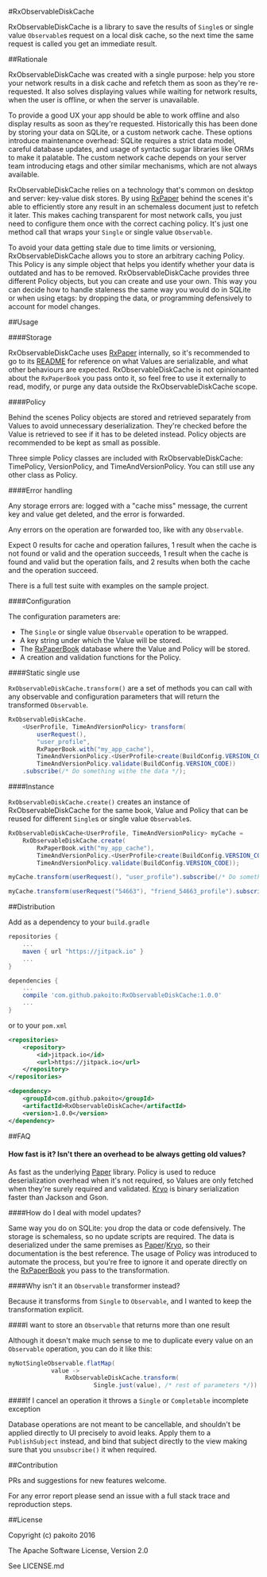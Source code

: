 #RxObservableDiskCache

RxObservableDiskCache is a library to save the results of `Single`s or single value `Observable`s request on a local disk cache, so the next time the same request is called you get an immediate result.

##Rationale

RxObservableDiskCache was created with a single purpose: help you store your network results in a disk cache and refetch them as soon as they're re-requested. It also solves displaying values while waiting for network results, when the user is offline, or when the server is unavailable.

To provide a good UX your app should be able to work offline and also display results as soon as they're requested. Historically this has been done by storing your data on SQLite, or a custom network cache. These options introduce maintenance overhead: SQLite requires a strict data model, careful database updates, and usage of syntactic sugar libraries like ORMs to make it palatable. The custom network cache depends on your server team introducing etags and other similar mechanisms, which are not always available.

RxObservableDiskCache relies on a technology that's common on desktop and server: key-value disk stores. By using [RxPaper](https://github.com/pakoito/RxPaper) behind the scenes it's able to efficiently store any result in an schemaless document just to refetch it later. This makes caching transparent for most network calls, you just need to configure them once with the correct caching policy. It's just one method call that wraps your `Single` or single value `Observable`.

To avoid your data getting stale due to time limits or versioning, RxObservableDiskCache allows you to store an arbitrary caching Policy. This Policy is any simple object that helps you identify whether your data is outdated and has to be removed. RxObservableDiskCache provides three different Policy objects, but you can create and use your own. This way you can decide how to handle staleness the same way you would do in SQLite or when using etags: by dropping the data, or programming defensively to account for model changes.

##Usage

####Storage

RxObservableDiskCache uses [RxPaper](https://github.com/pakoito/RxPaper) internally, so it's recommended to go to its [README](https://github.com/pakoito/RxPaper/blob/master/README.md) for reference on what Values are serializable, and what other behaviours are expected. RxObservableDiskCache is not opinionanted about the `RxPaperBook` you pass onto it, so feel free to use it externally to read, modify, or purge any data outside the RxObservableDiskCache scope.

####Policy

Behind the scenes Policy objects are stored and retrieved separately from Values to avoid unnecessary deserialization. They're checked before the Value is retrieved to see if it has to be deleted instead. Policy objects are recommended to be kept as small as possible.

Three simple Policy classes are included with RxObservableDiskCache: TimePolicy, VersionPolicy, and TimeAndVersionPolicy. You can still use any other class as Policy.

####Error handling

Any storage errors are: logged with a "cache miss" message, the current key and value get deleted, and the error is forwarded.

Any errors on the operation are forwarded too, like with any `Observable`.

Expect 0 results for cache and operation failures, 1 result when the cache is not found or valid and the operation succeeds, 1 result when the cache is found and valid but the operation fails, and 2 results when both the cache and the operation succeed.

There is a full test suite with examples on the sample project.

####Configuration

The configuration parameters are:

* The `Single` or single value `Observable` operation to be wrapped.
* A key string under which the Value will be stored.
* The [RxPaperBook](https://github.com/pakoito/RxPaper/blob/master/README.md#working-on-a-book) database where the Value and Policy will be stored.
* A creation and validation functions for the Policy.

####Static single use

`RxObservableDiskCache.transform()` are a set of methods you can call with any observable and configuration parameters that will return the transformed `Observable`.

```java
RxObservableDiskCache.
    <UserProfile, TimeAndVersionPolicy> transform(
        userRequest(),
        "user_profile",
        RxPaperBook.with("my_app_cache"),
        TimeAndVersionPolicy.<UserProfile>create(BuildConfig.VERSION_CODE),
        TimeAndVersionPolicy.validate(BuildConfig.VERSION_CODE))
    .subscribe(/* Do something withe the data */);
```
####Instance

`RxObservableDiskCache.create()` creates an instance of RxObservableDiskCache for the same book, Value and Policy that can be reused for different `Single`s or  single value `Observable`s.

```java
RxObservableDiskCache<UserProfile, TimeAndVersionPolicy> myCache =
    RxObservableDiskCache.create(
        RxPaperBook.with("my_app_cache"),
        TimeAndVersionPolicy.<UserProfile>create(BuildConfig.VERSION_CODE),
        TimeAndVersionPolicy.validate(BuildConfig.VERSION_CODE));

myCache.transform(userRequest(), "user_profile").subscribe(/* Do something withe the data */);

myCache.transform(userRequest("54663"), "friend_54663_profile").subscribe(/* Do something withe the data */);
```

##Distribution

Add as a dependency to your `build.gradle`
```groovy
repositories {
    ...
    maven { url "https://jitpack.io" }
    ...
}

dependencies {
    ...
    compile 'com.github.pakoito:RxObservableDiskCache:1.0.0'
    ...
}
```
or to your `pom.xml`
```xml
<repositories>
    <repository>
        <id>jitpack.io</id>
        <url>https://jitpack.io</url>
    </repository>
</repositories>

<dependency>
    <groupId>com.github.pakoito</groupId>
    <artifactId>RxObservableDiskCache</artifactId>
    <version>1.0.0</version>
</dependency>
```

##FAQ

#### How fast is it? Isn't there an overhead to be always getting old values?

As fast as the underlying [Paper](https://github.com/pilgr/Paper) library. Policy is used to reduce deserialization overhead when it's not required, so Values are only fetched when they're surely required and validated. [Kryo](https://github.com/EsotericSoftware/kryo) is binary serialization faster than Jackson and Gson.

####How do I deal with model updates?

Same way you do on SQLite: you drop the data or code defensively. The storage is schemaless, so no update scripts are required. The data is deserialized under the same premises as [Paper](https://github.com/pilgr/Paper)/[Kryo](https://github.com/EsotericSoftware/kryo), so their documentation is the best reference. The usage of Policy was introduced to automate the process, but you're free to ignore it and operate directly on the [RxPaperBook](https://github.com/pakoito/RxPaper/blob/master/README.md#working-on-a-book) you pass to the transformation.

####Why isn't it an `Observable` transformer instead?

Because it transforms from `Single` to `Observable`, and I wanted to keep the transformation explicit.

####I want to store an `Observable` that returns more than one result

Although it doesn't make much sense to me to duplicate every value on an `Observable` operation, you can do it like this:

```java
myNotSingleObservable.flatMap(
            value -> 
                RxObservableDiskCache.transform(
                        Single.just(value), /* rest of parameters */))
```

####If I cancel an operation it throws a `Single` or `Completable` incomplete exception

Database operations are not meant to be cancellable, and shouldn't be applied directly to UI precisely to avoid leaks. Apply them to a `PublishSubject` instead, and bind that subject directly to the view making sure that you `unsubscribe()` it when required.

##Contribution

PRs and suggestions for new features welcome.

For any error report please send an issue with a full stack trace and reproduction steps.

##License

Copyright (c) pakoito 2016

The Apache Software License, Version 2.0

See LICENSE.md
